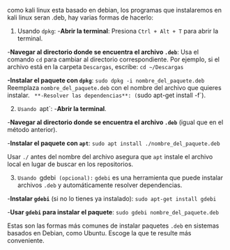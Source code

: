 
como kali linux esta basado en debian, los programas que instalaremos en kali linux seran .deb, hay varias formas de hacerlo:

1. Usando `dpkg`:
-**Abrir la terminal**: Presiona `Ctrl + Alt + T` para abrir la terminal.

-**Navegar al directorio donde se encuentra el archivo `.deb`**: Usa el comando `cd` para cambiar al directorio correspondiente. Por ejemplo, si el archivo está en la carpeta `Descargas`, escribe:
`cd ~/Descargas`

**-Instalar el paquete con `dpkg`**:
 `sudo dpkg -i nombre_del_paquete.deb`
 Reemplaza `nombre_del_paquete.deb` con el nombre del archivo que quieres instalar.
 `
**-Resolver las dependencias**: (`sudo apt-get install -f`).

2. `Usando `apt`:
-**Abrir la terminal**.

-**Navegar al directorio donde se encuentra el archivo `.deb`** (igual que en el método anterior).

-**Instalar el paquete con `apt`**:
`sudo apt install ./nombre_del_paquete.deb`

Usar `./` antes del nombre del archivo asegura que `apt` instale el archivo local en lugar de buscar en los repositorios.

3. `Usando `gdebi` (opcional):`
`gdebi` es una herramienta que puede instalar archivos `.deb` y automáticamente resolver dependencias.

-**Instalar `gdebi`** (si no lo tienes ya instalado):
`sudo apt-get install gdebi`

-**Usar `gdebi` para instalar el paquete**:
`sudo gdebi nombre_del_paquete.deb`

Estas son las formas más comunes de instalar paquetes `.deb` en sistemas basados en Debian, como Ubuntu. Escoge la que te resulte más conveniente.